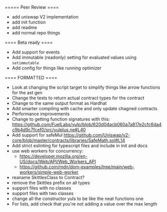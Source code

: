 ===== Peer Review ====

- add uniswap V2 implementation
- add init function
- add readme
- add normal repo things

==== Beta ready ====

- Add support for events
- Add immutable (readonly) setting for evaluated values using `setimmutable`
- Add config for things like running optimizer

==== FORMATTED ====

- Look at changing the script target to simplify things like arrow functions for the ast gen
- Change the tests to return actual contract types for the contract
- Change to the same output format as Hardhat
- Add smarter compiling with cache and only update chagned contracts
- Performance improvements
- Change to getting function signatures with this: https://github.com/FuelLabs/yulp/blob/620d04acb060a7a817e2cfc6da4c9b4d9c7fcef0/src/yulplus.ne#L40
- Add support for safeMul https://github.com/Uniswap/v2-core/blob/master/contracts/libraries/SafeMath.sol#L14
- Add strict eslinting for typescript files and include in init and docs
- use web workers for concurrency:
  - https://developer.mozilla.org/en-US/docs/Web/API/Web_Workers_API
  - https://github.com/mdn/dom-examples/tree/main/web-workers/simple-web-worker
- reaname SkittlesClass to Contract?
- remove the Skittles prefix on all types
- support files with no classes
- support files with two classes
- change all the constructor yuls to be like the neat functions one
- For lists, add check that you're not adding a value over the max length
